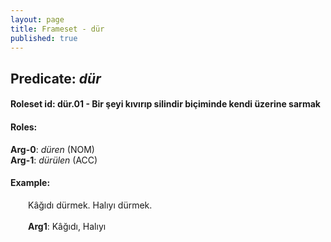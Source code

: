 ```yaml
---
layout: page
title: Frameset - dür
published: true
---
```

<h2>Predicate: <i>dür</i></h2>
<h4>Roleset id: dür.01 - Bir şeyi kıvırıp silindir biçiminde kendi üzerine sarmak<br>
<h4>Roles:</h4>
<b>Arg-0</b>: <i>düren</i>  (NOM) <br>
<b>Arg-1</b>: <i>dürülen</i>  (ACC) <br>
<h4>Example:</h4>
&emsp;&emsp;Kâğıdı dürmek. Halıyı dürmek.<br><br>
&emsp;&emsp;<b>Arg1</b>:  Kâğıdı, Halıyı<br>

